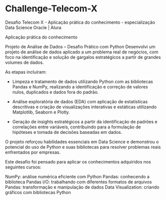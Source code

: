 # Challenge-Telecom-X
Desafio Telecom X - Aplicação prática do conhecimento - especialização Data Science Oracle | Alura

Aplicação prática do conhecimento

Projeto de Análise de Dados – Desafio Prático com Python
Desenvolvi um projeto de análise de dados aplicado a um problema real de negócios, com foco na identificação e solução de gargalos estratégicos a partir de grandes volumes de dados.

As etapas incluíram:

* Limpeza e tratamento de dados utilizando Python com as bibliotecas Pandas e NumPy, realizando a identificação e correção de valores nulos, duplicados e dados fora do padrão.

* Análise exploratória de dados (EDA) com aplicação de estatísticas descritivas e criação de visualizações interativas e estáticas utilizando Matplotlib, Seaborn e Plotly.

* Geração de insights estratégicos a partir da identificação de padrões e correlações entre variáveis, contribuindo para a formulação de hipóteses e tomada de decisões baseadas em dados.

O projeto reforçou habilidades essenciais em Data Science e demonstrou o potencial do uso de Python e suas bibliotecas para resolver problemas reais enfrentados por empresas.



Este desafio foi pensado para aplicar os conhecimentos adquiridos nos seguintes cursos:

NumPy: análise numérica eficiente com Python
Pandas: conhecendo a biblioteca
Pandas I/O: trabalhando com diferentes formatos de arquivos
Pandas: transformação e manipulação de dados
Data Visualization: criando gráficos com bibliotecas Python
